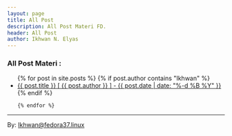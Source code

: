```yaml
---
layout: page
title: All Post
description: All Post Materi FD.
header: All Post
author: Ikhwan N. Elyas
---
```



### All Post Materi : 
<!-- 
*********************************************
FOR FD 2022  
*********************************************
-->

<!-- 
*********************************************
EXPERIMENT 2 : ??
*********************************************
-->
<!-- { if post.title == "Cybercrime Forensik Digital -" } -->
<ul>
    {% for post in site.posts %}
         <!-- <li><a href="#">Site Author : {{ post.author }}</a></li> 
        { if post.title contains "Kuliah FORENSIK DIGITAL" or post.title contains "Cybercrime Forensik Digital  - 19000" or post.title contains "Hasil Tugas Pertemuan" }
        -->
        {% if post.author contains "Ikhwan" %}
            <!-- <li><a href="#">Site Author : {{ post.author }}</a></li> -->
            <li>
                <!-- 
                <a href="{{ post.url | prepend: site.url }}" target="_blank">{{ post.date | date: "%-d %B %Y" }} - {{ post.title }} [ {{ post.author }} ] </a> 
                -->
                <a href="{{ site.baseurl }}{{ post.url}}.html" target="_blank">{{ post.title }} [ {{ post.author }} ] - {{ post.date | date: "%-d %B %Y" }}</a> 
            </li>
        {% endif %}

    {% endfor %}
</ul>




<!-- #### Info & Download File: 

<ul>
    <li><a href="#">Site URL : {{ site.url }}</a></li>
    <li><a href="#">Site BaseURL : {{ site.baseurl }}</a></li>
    <li><a href="{{ site.url }}{{ site.baseurl }}">SiteURL SiteBaseURL : {{ site.url }}{{ site.baseurl }}</a></li>
    <li><a href="#">Title URL : {{ title.url }}</a></li>
 
    <li><a href="reff/app_master/encase4.2.rar">Download Encase APP</a></li>     
    -->
<!-- </ul> -->


***
By: Ikhwan@fedora37.linux